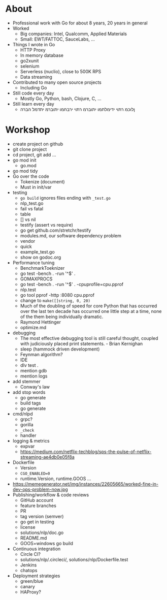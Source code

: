 # About
* Professional work with Go for about 8 years, 20 years in general
* Worked
    - Big companies: Intel, Qualcomm, Applied Materials
    - Small: EWT/FATTOC, SauceLabs, ...
* Things I wrote in Go
    * HTTP Proxy
    * In memory database
    * go2xunit
    * selenium
    * Serverless (nuclio), close to 500K RPS
    * Data streaming
* Contributed to many open source projects
    * Including Go
* Still code every day
    * Mostly Go, Python, bash, Clojure, C, ...
* Still learn every day
    - ןלוכמ רתוי ידימלתמו יתוברמ רתוי ירבחמו יתוברמ יתדמל הברה 

# Workshop
- create project on github
- git clone project
- cd project, git add ...
- go mod init
    - go.mod
- go mod tidy
- Go over the code
    - Tokenize (document)
    - Must in init/var
- testing
    - `go build` ignores files ending with `_test.go`
    - nlp_test.go
    - fail vs fatal
    - table
    - [] vs nil
    - testify (assert vs require)
    - go get github.com/stretchr/testify
	- modules.md, our software dependency problem
	- vendor
    - quick
    - example_test.go
	- show on godoc.org
- Performance tuning
    - BenchmarkToeknizer
    - go test -bench . -run '^$' .
	- GOMAXPROCS
    - go test -bench . -run '^$' . -cpuprofile=cpu.pprof
	- nlp.test
    - go tool pprof -http :8080 cpu.pprof
    - change to `make([]string, 0, 20)`
    - Much of the doubling of speed for core Python that has occurred over the
      last ten decade has occurred one little step at a time, none of the them
      being individually dramatic.
	- Raymond Hettinger
    - optimize.md
- debugging
    - The most effective debugging tool is still careful thought, coupled with
      judiciously placed print statements. - Brian Kernighan
    - sleep (hammock driven development)
    - Feynman algorithm?
    - IDE
    - dlv test .
    - mention gdb
    - mention logs
- add stemmer
    - Conway's law
- add stop words
    - go generate
    - build tags
    - go generate
- cmd/nlpd
    - grpc?
    - gorilla
    - `_check`
    - handler
- logging & metrics
    - expvar
    - https://medium.com/netflix-techblog/sps-the-pulse-of-netflix-streaming-ae4db0e05f8a
- Dockerfile
    - Version
    - `CGO_ENABLED=0`
    - runtime.Version, runtime.GOOS ...
- https://memegenerator.net/img/instances/22605665/worked-fine-in-dev-ops-problem-now.jpg
- Publishing/workflow & code reviews
    - GitHub account
    - feature branches
    - PR
    - tag version (semver)
    - go get in testing
    - license
    - solutions/nlp/doc.go
    - README.md
    - GOOS=windows go build
- Continuous integration
    - Circle CI?
    - solutions/nlp/.circleci/, solutions/nlp/Dockerfile.test
    - Jenkins
    - chatops
- Deployment strategies
    - green/blue
    - canary
    - HAProxy?
